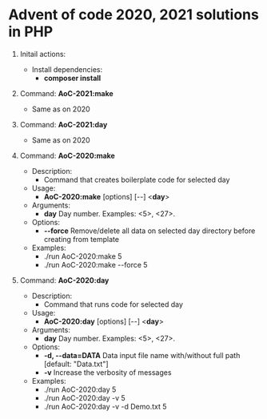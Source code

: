 # Advent of code 2020, 2021 solutions in PHP
1. Initail actions:
    * Install dependencies:
        + **composer install**

2. Command: **AoC-2021:make**
   * Same as on 2020
3. Command: **AoC-2021:day**
   * Same as on 2020
4. Command: **AoC-2020:make**
    * Description:
        + Command that creates boilerplate code for selected day
    * Usage:
        + **AoC-2020:make** [options] [--] \<**day**>
    * Arguments:
        + **day** Day number. Examples: <5>, <27>.
    * Options:
        + **--force** Remove/delete all data on selected day directory before creating from template
    * Examples:
        + ./run AoC-2020:make 5
        + ./run AoC-2020:make --force 5

5. Command: **AoC-2020:day**

    * Description:
        + Command that runs code for selected day
    * Usage:
        + **AoC-2020:day** [options] [--] <**day**>
    * Arguments:
        + **day** Day number. Examples: <5>, <27>.
    * Options:
        + **-d, --data=DATA** Data input file name with/without full path [default: "Data.txt"]
        + **-v**  Increase the verbosity of messages
    * Examples:
        + ./run AoC-2020:day 5
        + ./run AoC-2020:day -v 5 
        + ./run AoC-2020:day -v -d Demo.txt 5 

